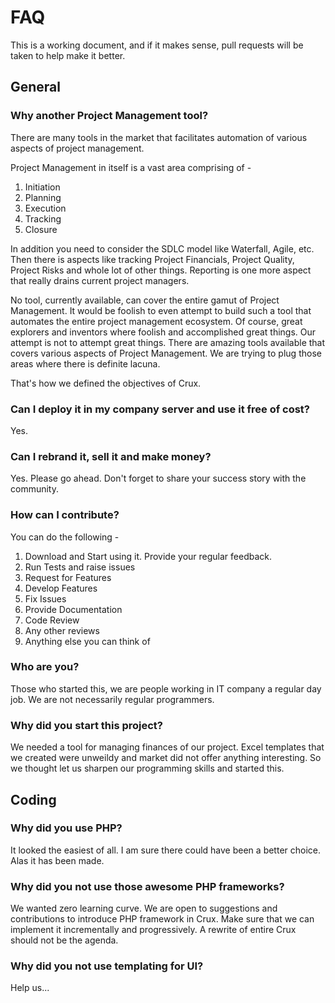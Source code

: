 # FAQ

This is a working document, and if it makes sense, pull requests will be taken to help make it better.

## General

### Why another Project Management tool?
There are many tools in the market that facilitates automation of various aspects of project management.

Project Management in itself is a vast area comprising of -
1. Initiation
2. Planning
3. Execution
4. Tracking
5. Closure

In addition you need to consider the SDLC model like Waterfall, Agile, etc. Then there is aspects like tracking Project Financials, Project Quality, Project Risks and whole lot of other things. Reporting is one more aspect that really drains current project managers.

No tool, currently available, can cover the entire gamut of Project Management. It would be foolish to even attempt to build such a tool that automates the entire project management ecosystem. Of course, great explorers and inventors where foolish and accomplished great things. Our attempt is not to attempt great things. 
There are amazing tools available that covers various aspects of Project Management. We are trying to plug those areas where there is definite lacuna.

That's how we defined the objectives of Crux.

### Can I deploy it in my company server and use it free of cost?
Yes.

### Can I rebrand it, sell it and make money?
Yes. Please go ahead. Don't forget to share your success story with the community.

### How can I contribute?
You can do the following -
1. Download and Start using it. Provide your regular feedback.
2. Run Tests and raise issues
3. Request for Features
4. Develop Features
5. Fix Issues
6. Provide Documentation
7. Code Review
8. Any other reviews
9. Anything else you can think of

### Who are you?
Those who started this, we are people working in IT company a regular day job. We are not necessarily regular programmers.

### Why did you start this project?
We needed a tool for managing finances of our project. Excel templates that we created were unweildy and market did not offer anything interesting. So we thought let us sharpen our programming skills and started this.

## Coding

### Why did you use PHP?
It looked the easiest of all. I am sure there could have been a better choice. Alas it has been made.

### Why did you not use those awesome PHP frameworks?
We wanted zero learning curve. We are open to suggestions and contributions to introduce PHP framework in Crux. Make sure that we can implement it incrementally and progressively. A rewrite of entire Crux should not be the agenda.

### Why did you not use templating for UI?
Help us...
